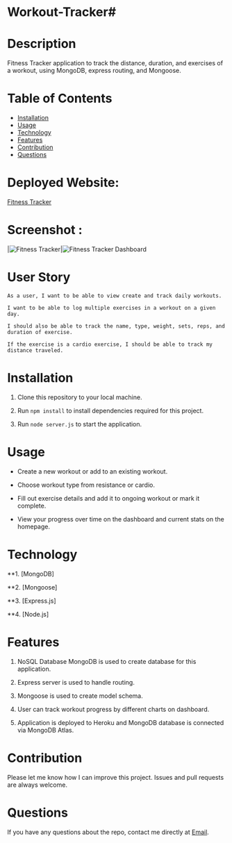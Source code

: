 # Workout-Tracker#

# Description

Fitness Tracker application to track the distance, duration, and exercises of a workout, using MongoDB, express routing, and Mongoose.

# Table of Contents

* [Installation](#installation)
* [Usage](#usage)
* [Technology](#technology)
* [Features](#features)
* [Contribution](#contribution)
* [Questions](#questions)

# Deployed Website: 
[Fitness Tracker](https://gauri-fitness-tracker.herokuapp.com/)

# Screenshot :

|![Fitness Tracker](public/images/FitnessTracker.png)|![Fitness Tracker Dashboard](public/images/FitnessTrackerDashboard.png)


# User Story

```
As a user, I want to be able to view create and track daily workouts. 

I want to be able to log multiple exercises in a workout on a given day.

I should also be able to track the name, type, weight, sets, reps, and duration of exercise. 

If the exercise is a cardio exercise, I should be able to track my distance traveled.
```
# Installation

1. Clone this repository to your local machine.

2. Run `npm install` to install dependencies required for this project.

3. Run `node server.js` to start the application.


# Usage

* Create a new workout or add to an existing workout.

* Choose workout type from resistance or cardio.

* Fill out exercise details and add it to ongoing workout or mark it complete.

* View your progress over time on the dashboard and current stats on the homepage.

# Technology

**1. [MongoDB]

**2. [Mongoose]

**3. [Express.js]

**4. [Node.js]
# Features

1. NoSQL Database MongoDB is used to create database for this application.

2. Express server is used to handle routing.

3. Mongoose is used to create model schema.

4. User can track workout progress by different charts on dashboard.

5. Application is deployed to Heroku and MongoDB database is connected via MongoDB Atlas.

# Contribution

Please let me know how I can improve this project. Issues and pull requests are always welcome.

# Questions 

If you have any questions about the repo, 
contact me directly at [Email](mailto:josejrrosas@yahoo.com).